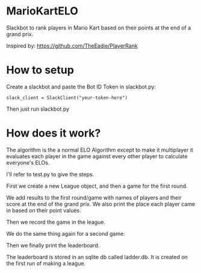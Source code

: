 # MarioKartELO
Slackbot to rank players in Mario Kart based on their points at the end of a grand prix.

Inspired by: https://github.com/TheEadie/PlayerRank

# How to setup
Create a slackbot and paste the Bot ID Token in slackbot.py: 

`slack_client = SlackClient("your-token-here")`

Then just run slackbot.py

# How does it work?
The algorithm is the a normal ELO Algorithm except to make it multiplayer it evaluates each player in the game against every other player to calculate everyone's ELOs.

I'll refer to test.py to give the steps.

First we create a new League object, and then a game for the first round.

We add results to the first round/game with names of players and their score at the end of the grand prix. We also print the place each player came in based on their point values.

Then we record the game in the league.

We do the same thing again for a second game.

Then we finally print the leaderboard.

The leaderboard is stored in an sqlite db called ladder.db. It is created on the first run of making a league.

